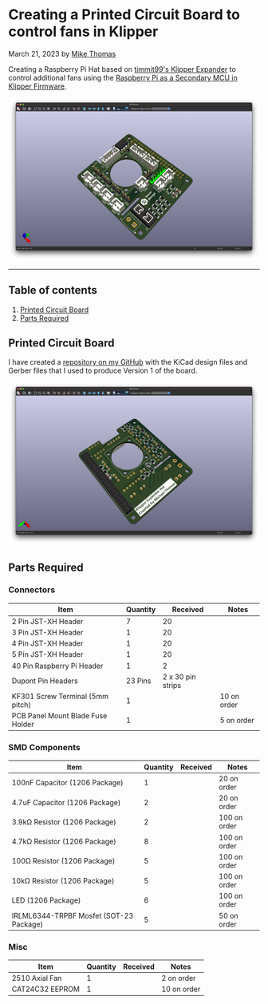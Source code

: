 # Creating a Printed Circuit Board to control fans in Klipper

March 21, 2023 by [Mike Thomas](https://github.com/mikepthomas)

Creating a Raspberry Pi Hat based on [timmit99's Klipper Expander](https://github.com/timmit99/Klipper-Expander) to control additional fans using the [Raspberry Pi as a Secondary MCU in Klipper Firmware](https://www.klipper3d.org/RPi_microcontroller.html).

![Klipper Expander Hat Hero](https://github.com/mikepthomas/mikepthomas.github.io/raw/develop/src/img/printer-klipper-expander-hat/klipper-expander-hat-hero.png)

---

## Table of contents

1. [Printed Circuit Board](#printed-circuit-board)
2. [Parts Required](#parts-required)

## Printed Circuit Board

I have created a [repository on my GitHub](https://github.com/mikepthomas/Klipper-Expander-Hat) with the KiCad design files and Gerber files that I used to produce Version 1 of the board.

![Klipper Expander Hat Back](https://github.com/mikepthomas/mikepthomas.github.io/raw/develop/src/img/printer-klipper-expander-hat/klipper-expander-hat-back.png)

## Parts Required

### Connectors

| Item                              | Quantity | Received          | Notes       |
| --------------------------------- | -------- | ----------------- | ----------- |
| 2 Pin JST-XH Header               | 7        | 20                |             |
| 3 Pin JST-XH Header               | 1        | 20                |             |
| 4 Pin JST-XH Header               | 1        | 20                |             |
| 5 Pin JST-XH Header               | 1        | 20                |             |
| 40 Pin Raspberry Pi Header        | 1        | 2                 |             |
| Dupont Pin Headers                | 23 Pins  | 2 x 30 pin strips |             |
| KF301 Screw Terminal (5mm pitch)  | 1        |                   | 10 on order |
| PCB Panel Mount Blade Fuse Holder | 1        |                   | 5 on order  |

### SMD Components

| Item                                    | Quantity | Received | Notes        |
| --------------------------------------- | -------- | -------- | ------------ |
| 100nF Capacitor (1206 Package)          | 1        |          | 20 on order  |
| 4.7uF Capacitor (1206 Package)          | 2        |          | 20 on order  |
| 3.9kΩ Resistor (1206 Package)           | 2        |          | 100 on order |
| 4.7kΩ Resistor (1206 Package)           | 8        |          | 100 on order |
| 100Ω Resistor (1206 Package)            | 5        |          | 100 on order |
| 10kΩ Resistor (1206 Package)            | 5        |          | 100 on order |
| LED (1206 Package)                      | 6        |          | 100 on order |
| IRLML6344-TRPBF Mosfet (SOT-23 Package) | 5        |          | 50 on order  |

### Misc

| Item            | Quantity | Received | Notes       |
| --------------- | -------- | -------- | ----------- |
| 2510 Axial Fan  | 1        |          | 2 on order  |
| CAT24C32 EEPROM | 1        |          | 10 on order |
